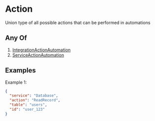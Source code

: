 # Action

Union type of all possible actions that can be performed in automations

## Any Of

1. [IntegrationActionAutomation](/api/automation/action/integration)
2. [ServiceActionAutomation](/api/automation/action/service)

## Examples

Example 1:

```json
{
  "service": "Database",
  "action": "ReadRecord",
  "table": "users",
  "id": "user_123"
}
```
